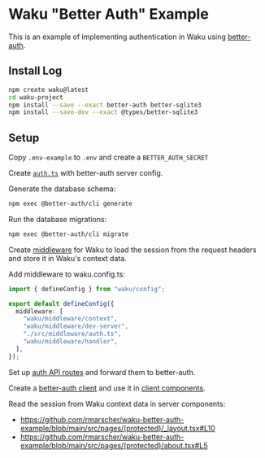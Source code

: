 # Waku "Better Auth" Example

This is an example of implementing authentication in Waku using [better-auth](https://www.better-auth.com/docs/installation).

## Install Log

```sh
npm create waku@latest
cd waku-project
npm install --save --exact better-auth better-sqlite3
npm install --save-dev --exact @types/better-sqlite3
```

## Setup

Copy `.env-example` to `.env` and create a `BETTER_AUTH_SECRET` 

Create [`auth.ts`](https://github.com/rmarscher/waku-better-auth-example/blob/main/src/auth.ts) with better-auth server config.

Generate the database schema:

```sh
npm exec @better-auth/cli generate
```

Run the database migrations:

```sh
npm exec @better-auth/cli migrate
```

Create [middleware](https://github.com/rmarscher/waku-better-auth-example/blob/main/src/middleware/auth.ts) for Waku to load the session from the request headers and store it in Waku's context data.

Add middleware to waku.config.ts:
```ts
import { defineConfig } from "waku/config";

export default defineConfig({
  middleware: [
    "waku/middleware/context",
    "waku/middleware/dev-server",
    "./src/middleware/auth.ts",
    "waku/middleware/handler",
  ],
});
```

Set up [auth API routes](https://github.com/rmarscher/waku-better-auth-example/blob/main/src/pages/api/auth/%5B...route%5D.ts) and forward them to better-auth.

Create a [better-auth client](https://github.com/rmarscher/waku-better-auth-example/blob/main/src/lib/auth-client.ts) and use it in [client components](https://github.com/rmarscher/waku-better-auth-example/blob/main/src/components/sign-in-form.tsx#L17).

Read the session from Waku context data in server components:
- <https://github.com/rmarscher/waku-better-auth-example/blob/main/src/pages/(protected)/_layout.tsx#L10>
- <https://github.com/rmarscher/waku-better-auth-example/blob/main/src/pages/(protected)/about.tsx#L5>


